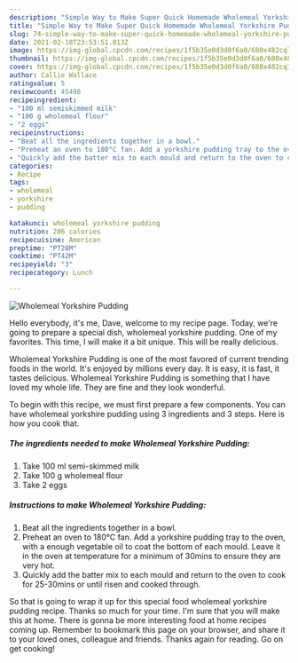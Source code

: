 ```yaml
---
description: "Simple Way to Make Super Quick Homemade Wholemeal Yorkshire Pudding"
title: "Simple Way to Make Super Quick Homemade Wholemeal Yorkshire Pudding"
slug: 74-simple-way-to-make-super-quick-homemade-wholemeal-yorkshire-pudding
date: 2021-02-18T23:53:51.013Z
image: https://img-global.cpcdn.com/recipes/1f5b35e0d3d0f6a0/680x482cq70/wholemeal-yorkshire-pudding-recipe-main-photo.jpg
thumbnail: https://img-global.cpcdn.com/recipes/1f5b35e0d3d0f6a0/680x482cq70/wholemeal-yorkshire-pudding-recipe-main-photo.jpg
cover: https://img-global.cpcdn.com/recipes/1f5b35e0d3d0f6a0/680x482cq70/wholemeal-yorkshire-pudding-recipe-main-photo.jpg
author: Callie Wallace
ratingvalue: 5
reviewcount: 45498
recipeingredient:
- "100 ml semiskimmed milk"
- "100 g wholemeal flour"
- "2 eggs"
recipeinstructions:
- "Beat all the ingredients together in a bowl."
- "Preheat an oven to 180°C fan. Add a yorkshire pudding tray to the oven, with a enough vegetable oil to coat the bottom of each mould. Leave it in the oven at temperature for a minimum of 30mins to ensure they are very hot."
- "Quickly add the batter mix to each mould and return to the oven to cook for 25-30mins or until risen and cooked through."
categories:
- Recipe
tags:
- wholemeal
- yorkshire
- pudding

katakunci: wholemeal yorkshire pudding 
nutrition: 286 calories
recipecuisine: American
preptime: "PT28M"
cooktime: "PT42M"
recipeyield: "3"
recipecategory: Lunch

---
```



![Wholemeal Yorkshire Pudding](https://img-global.cpcdn.com/recipes/1f5b35e0d3d0f6a0/680x482cq70/wholemeal-yorkshire-pudding-recipe-main-photo.jpg)

Hello everybody, it's me, Dave, welcome to my recipe page. Today, we're going to prepare a special dish, wholemeal yorkshire pudding. One of my favorites. This time, I will make it a bit unique. This will be really delicious.

Wholemeal Yorkshire Pudding is one of the most favored of current trending foods in the world. It's enjoyed by millions every day. It is easy, it is fast, it tastes delicious. Wholemeal Yorkshire Pudding is something that I have loved my whole life. They are fine and they look wonderful.




To begin with this recipe, we must first prepare a few components. You can have wholemeal yorkshire pudding using 3 ingredients and 3 steps. Here is how you cook that.

<!--inarticleads1-->

##### The ingredients needed to make Wholemeal Yorkshire Pudding:

1. Take 100 ml semi-skimmed milk
1. Take 100 g wholemeal flour
1. Take 2 eggs




<!--inarticleads2-->

##### Instructions to make Wholemeal Yorkshire Pudding:

1. Beat all the ingredients together in a bowl.
1. Preheat an oven to 180°C fan. Add a yorkshire pudding tray to the oven, with a enough vegetable oil to coat the bottom of each mould. Leave it in the oven at temperature for a minimum of 30mins to ensure they are very hot.
1. Quickly add the batter mix to each mould and return to the oven to cook for 25-30mins or until risen and cooked through.




So that is going to wrap it up for this special food wholemeal yorkshire pudding recipe. Thanks so much for your time. I'm sure that you will make this at home. There is gonna be more interesting food at home recipes coming up. Remember to bookmark this page on your browser, and share it to your loved ones, colleague and friends. Thanks again for reading. Go on get cooking!
